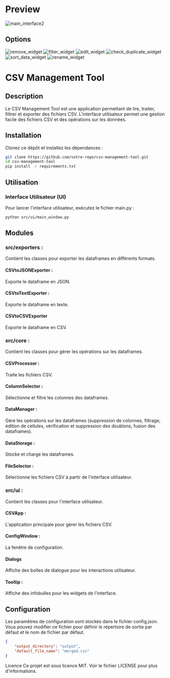 # Preview
![main_interface2](https://github.com/user-attachments/assets/46c9e3c6-bd6e-46ca-bec7-aeee1208517a)
## Options
![remove_widget](https://github.com/user-attachments/assets/7f0512e2-2b19-4fd3-b35c-5c008c959f75)
![filter_widget](https://github.com/user-attachments/assets/1e1cc07b-0e01-4a28-9144-683255350b9c)
![edit_widget](https://github.com/user-attachments/assets/db7d2ea2-bb6b-4779-8cf2-367581d23282)
![check_duplicate_widget](https://github.com/user-attachments/assets/1ffd680c-6962-481e-8f2e-f41523363ee5)
![sort_data_widget](https://github.com/user-attachments/assets/158e304e-b973-4919-954a-2df562b1c8ec)
![rename_widget](https://github.com/user-attachments/assets/33eac867-b97e-47ce-9892-7123a6b9b1f8)


# CSV Management Tool

## Description

Le CSV Management Tool est une application permettant de lire, traiter, filtrer et exporter des fichiers CSV. L'interface utilisateur permet une gestion facile des fichiers CSV et des opérations sur les données.

## Installation

Clonez ce dépôt et installez les dépendances :

```bash
git clone https://github.com/votre-repo/csv-management-tool.git
cd csv-management-tool
pip install -r requirements.txt
```

## Utilisation
### Interface Utilisateur (UI)
Pour lancer l'interface utilisateur, exécutez le fichier main.py :

```bash
python src/ui/main_window.py
```

## Modules
### src/exporters : 
Contient les classes pour exporter les dataframes en différents formats.

#### CSVtoJSONExporter : 
Exporte le dataframe en JSON.

#### CSVtoTextExporter : 
Exporte le dataframe en texte.

#### CSVtoCSVExporter
Exporte le dataframe en CSV.

### src/core : 
Contient les classes pour gérer les opérations sur les dataframes.

#### CSVProcessor : 
Traite les fichiers CSV.

#### ColumnSelector : 
Sélectionne et filtre les colonnes des dataframes.

#### DataManager : 
Gère les opérations sur les dataframes (suppression de colonnes, filtrage, édition de cellules, vérification et suppression des doublons, fusion des dataframes).

#### DataStorage : 
Stocke et charge les dataframes.

#### FileSelector : 
Sélectionne les fichiers CSV à partir de l'interface utilisateur.

### src/ui : 
Contient les classes pour l'interface utilisateur.

#### CSVApp : 
L'application principale pour gérer les fichiers CSV.

#### ConfigWindow : 
La fenêtre de configuration.

#### Dialogs
Affiche des boîtes de dialogue pour les interactions utilisateur.

#### Tooltip : 
Affiche des infobulles pour les widgets de l'interface.

## Configuration
Les paramètres de configuration sont stockés dans le fichier config.json. Vous pouvez modifier ce fichier pour définir le répertoire de sortie par défaut et le nom de fichier par défaut.

```json
{
    "output_directory": "output",
    "default_file_name": "merged.csv"
}
```

Licence
Ce projet est sous licence MIT. Voir le fichier LICENSE pour plus d'informations.

